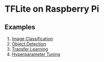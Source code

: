 # TFLite on Raspberry Pi

## Examples

1. [Image Classification](Example/image_classification)
2. [Object Detection](Example/object_detection)
3. [Transfer Learning](Example/transfer_learning)
4. [Hyperparameter Tuning](Example/hyperparameter_tuning)